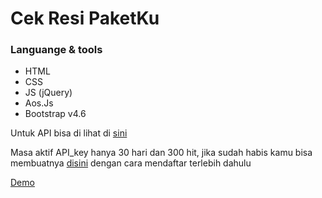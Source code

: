 # Cek Resi PaketKu

### Languange & tools
- HTML
- CSS
- JS (jQuery)
- Aos.Js
- Bootstrap v4.6

Untuk API bisa di lihat di [sini](https://docs.binderbyte.com/api/cek-resi)

Masa aktif API_key hanya 30 hari dan 300 hit, jika sudah habis kamu bisa membuatnya [disini](https://binderbyte.com/) dengan cara mendaftar terlebih dahulu

[Demo](https://middle-project-ramawow.vercel.app/cek-resi/)
